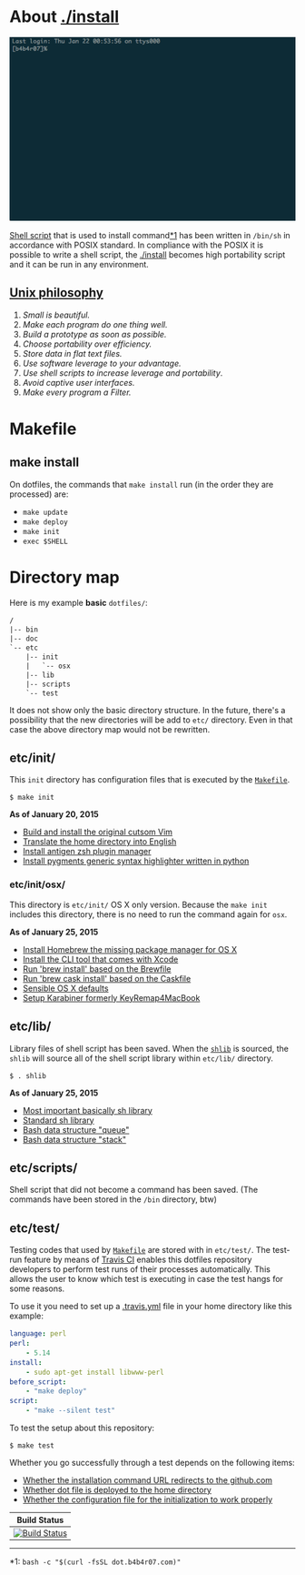 # About [./install](./install)

[![](./../doc/img/installation.gif "Installation command")](../README.md)

[Shell script](http://dot.b4b4r07.com) that is used to install command[*1](#note) has been written in `/bin/sh` in accordance with POSIX standard. In compliance with the POSIX it is possible to write a shell script, the [./install](./install) becomes high portability script and it can be run in any environment.

## [Unix philosophy](http://en.wikipedia.org/wiki/Unix_philosophy)

1. *Small is beautiful.*
2. *Make each program do one thing well.*
3. *Build a prototype as soon as possible.*
4. *Choose portability over efficiency.*
5. *Store data in flat text files.*
6. *Use software leverage to your advantage.*
7. *Use shell scripts to increase leverage and portability*.
8. *Avoid captive user interfaces.*
9. *Make every program a Filter.*

# Makefile

## make install

On dotfiles, the commands that `make install` run (in the order they are processed) are:

- `make update`
- `make deploy`
- `make init`
- `exec $SHELL`

# Directory map

Here is my example **basic** `dotfiles/`:

    /
    |-- bin
    |-- doc
    `-- etc
        |-- init
        |   `-- osx
        |-- lib
        |-- scripts
        `-- test

It does not show only the basic directory structure. In the future, there's a possibility that the new directories will be add to `etc/` directory. Even in that case the above directory map would not be rewritten.

## etc/init/

This `init` directory has configuration files that is executed by the [`Makefile`](../Makefile).

	$ make init

**As of January 20, 2015**

- [Build and install the original cutsom Vim](./init/build_vim_by_myself.sh)
- [Translate the home directory into English](./init/globalize_your_home_directory.sh)
- [Install antigen zsh plugin manager](./init/install_zsh_plugin_manager_antigen.sh)
- [Install pygments generic syntax highlighter written in python](./init/install_pygments.sh)

### etc/init/osx/

This directory is `etc/init/` OS X only version. Because the `make init` includes this directory, there is no need to run the command again for `osx`.

**As of January 25, 2015**

- [Install Homebrew the missing package manager for OS X](./init/osx/install_homebrew.sh)
- [Install the CLI tool that comes with Xcode](./init/osx/install_xcode_cli_tools.sh)
- [Run 'brew install' based on the Brewfile](./init/osx/install_brew_packages.sh)
- [Run 'brew cask install' based on the Caskfile](./init/osx/install_cask_packages.sh)
- [Sensible OS X defaults](./init/osx/execute_osx_defaults.sh)
- [Setup Karabiner formerly KeyRemap4MacBook](./init/osx/setup_kanabiner.sh)

## etc/lib/

Library files of shell script has been saved. When the [`shlib`](./lib/shlib) is sourced, the `shlib` will source all of the shell script library within `etc/lib/` directory.


	$ . shlib

**As of January 25, 2015**

- [Most important basically sh library](./lib/vital.sh)
- [Standard sh library](./lib/standard.sh)
- [Bash data structure "queue"](./lib/queue.bash)
- [Bash data structure "stack"](./lib/stack.bash)

## etc/scripts/

Shell script that did not become a command has been saved.
(The commands have been stored in the `/bin` directory, btw)

## etc/test/

Testing codes that used by [`Makefile`](../Makefile) are stored with in `etc/test/`. The test-run feature by means of [Travis CI](https://travis-ci.org/b4b4r07/dotfiles) enables this dotfiles repository developers to perform test runs of their processes automatically. This allows the user to know which test is executing in case the test hangs for some reasons.

To use it you need to set up a [.travis.yml](../.travis.yml) file in your home directory like this example:

```yaml
language: perl
perl:
    - 5.14
install:
    - sudo apt-get install libwww-perl
before_script:
    - "make deploy"
script:
    - "make --silent test"
```

To test the setup about this repository:

	$ make test

Whether you go successfully through a test depends on the following items:

- [Whether the installation command URL redirects to the github.com](./test/install_init_test.pl)
- [Whether dot file is deployed to the home directory](./test/install_deploy_test.pl)
- [Whether the configuration file for the initialization to work properly](./test/install_redirect_test.pl)

| Build Status |
|:---:|
|[![Build Status](https://travis-ci.org/b4b4r07/dotfiles.svg?branch=master)](https://travis-ci.org/b4b4r07/dotfiles)|

----

<a name="note">*1</a>: `bash -c "$(curl -fsSL dot.b4b4r07.com)"`
